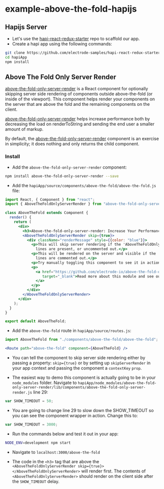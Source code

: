# example-above-the-fold-hapijs

## <a name="hapijs-server"></a>Hapijs Server
* Let's use the [hapi-react-redux-starter] repo to scaffold our app.
* Create a hapi app using the following commands:

```bash
git clone https://github.com/electrode-samples/hapi-react-redux-starter.git hapiApp
cd hapiApp
npm install
```

## <a name="above-the-fold-only-server-render"></a>Above The Fold Only Server Render

[above-the-fold-only-server-render] is a React component for optionally skipping server side rendering of components 
outside above-the-fold (or inside of the viewport). This component helps render your components on the server that are 
above the fold and the remaining components on the client.

[above-the-fold-only-server-render] helps increase performance both by decreasing the load on renderToString and sending
 the end user a smaller amount of markup.

By default, the [above-the-fold-only-server-render] component is an exercise in simplicity; it does nothing and only 
returns the child component.

### Install

* Add the `above-the-fold-only-server-render` component:

```bash
npm install above-the-fold-only-server-render --save
```

* Add the `hapiApp/source/components/above-the-fold/above-the-fold.js` file: 

```jsx
import React, { Component } from "react";
import { AboveTheFoldOnlyServerRender } from "above-the-fold-only-server-render";

class AboveTheFold extends Component {
  render() {
    return (
      <div>
        <h3>Above-the-fold-only-server-render: Increase Your Performance</h3>
        <AboveTheFoldOnlyServerRender skip={true}>
          <div className="renderMessage" style={{color: "blue"}}>
            <p>This will skip server rendering if the 'AboveTheFoldOnlyServerRender'
              lines are present, or uncommented out.</p>
            <p>This will be rendered on the server and visible if the 'AboveTheFoldOnlyServerRender'
              lines are commented out.</p>
            <p>Try manually toggling this component to see it in action</p>
            <p>
              <a href="https://github.com/electrode-io/above-the-fold-only-server-render"
                 target="_blank">Read more about this module and see our live demo
              </a>
            </p>
          </div>
        </AboveTheFoldOnlyServerRender>
      </div>
    );
  }
}

export default AboveTheFold;
```

* Add the `above-the-fold` route in `hapiApp/source/routes.js`: 

```jsx
import AboveTheFold from "./components/above-the-fold/above-the-fold";

<Route path="above-the-fold" component={AboveTheFold} />
```

* You can tell the component to skip server side rendering either by passing a property: `skip={true}` or by setting up 
`skipServerRender` in your app context and passing the component a `contextKey` `prop`.

* The easiest way to demo this component is actually going to be in your `node_modules` folder. Navigate to 
`hapiApp/node_modules/above-the-fold-only-server-render/lib/components/above-the-fold-only-server-render.js` line 29:

```javascript
var SHOW_TIMEOUT = 50;
```

* You are going to change line 29 to slow down the SHOW_TIMEOUT so you can see the component wrapper in action. 
Change this to:

```javascript
var SHOW_TIMEOUT = 3000;
```

* Run the commands below and test it out in your app:

```bash
NODE_ENV=development npm start
```

* Navigate to `localhost:3000/above-the-fold`

* The code in the `<h3>` tag that are above the 
`<AboveTheFoldOnlyServerRender skip={true}></AboveTheFoldOnlyServerRender>` will render first. The contents of 
`<AboveTheFoldOnlyServerRender>` should render on the client side after the `SHOW_TIMEOUT` delay.

[hapi-react-redux-starter]: https://github.com/electrode-samples/hapi-react-redux-starter
[Above-the-fold-only-server-render]: https://github.com/electrode-io/above-the-fold-only-server-render